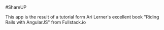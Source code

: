 #ShareUP

This app is the result of a tutorial form Ari Lerner's excellent book "Riding Rails with AngularJS" from Fullstack.io